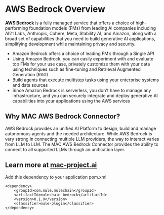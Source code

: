 # AWS Bedrock Overview

[**AWS Bedrock**](https://aws.amazon.com/bedrock) is a fully managed service that offers a choice of high-performing foundation models (FMs) from leading AI companies including AI21 Labs, Anthropic, Cohere, Meta, Stability AI, and Amazon, along with a broad set of capabilities that you need to build generative AI applications, simplifying development while maintaining privacy and security.
- Amazon Bedrock offers a choice of leading FM’s through a Single API
- Using Amazon Bedrock, you can easily experiment with and evaluate top FMs for your use case, privately customize them with your data using techniques such as fine-tuning and Retrieval Augmented Generation (RAG)
- Build agents that execute multistep tasks using your enterprise systems and data sources
- Since Amazon Bedrock is serverless, you don't have to manage any infrastructure, and you can securely integrate and deploy generative AI capabilities into your applications using the AWS services

## Why MAC AWS Bedrock Connector?

AWS Bedrock provides an unified AI Platform to design, build and manage autonomous agents and the needed architecture. While AWS Bedrock is very strong in connecting multiple LLM providers, the way to interact varies from LLM to LLM. The MAC AWS Bedrock Connector provides the ability to connect to all supported LLMs through an unification layer. 


## Learn more at [mac-project.ai](https://mac-project.ai/docs/aws-bedrock/connector-overview)


Add this dependency to your application pom.xml

```
<dependency>
    <groupId>com.mule.mulechain</groupId>
    <artifactId>mulechain-bedrock</artifactId>
    <version>0.1.0</version>
    <classifier>mule-plugin</classifier>
</dependency>
```
